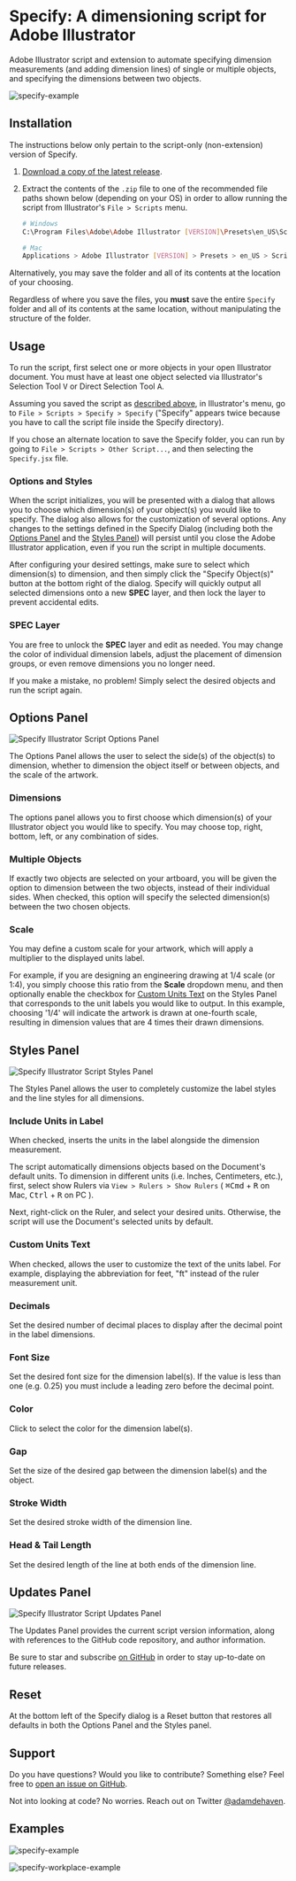 # Specify: A dimensioning script for Adobe Illustrator

Adobe Illustrator script and extension to automate specifying dimension measurements (and adding dimension lines) of single or multiple objects, and specifying the dimensions between two objects.

![specify-example](img/specify-example.jpg)

## Installation

The instructions below only pertain to the script-only (non-extension) version of Specify.

1. [Download a copy of the latest release](https://github.com/adamdehaven/Specify/archive/master.zip).
2. Extract the contents of the `.zip` file to one of the recommended file paths shown below (depending on your OS) in order to allow running the script from Illustrator's `File > Scripts` menu.

    ``` sh
    # Windows
    C:\Program Files\Adobe\Adobe Illustrator [VERSION]\Presets\en_US\Scripts

    # Mac
    Applications > Adobe Illustrator [VERSION] > Presets > en_US > Scripts
    ```

Alternatively, you may save the folder and all of its contents at the location of your choosing.

Regardless of where you save the files, you **must** save the entire `Specify` folder and all of its contents at the same location, without manipulating the structure of the folder.

## Usage

To run the script, first select one or more objects in your open Illustrator document. You must have at least one object selected via Illustrator's Selection Tool <kbd>V</kbd> or Direct Selection Tool <kbd>A</kbd>.

Assuming you saved the script as [described above](#installation), in Illustrator's menu, go to `File > Scripts > Specify > Specify` ("Specify" appears twice because you have to call the script file inside the Specify directory).

If you chose an alternate location to save the Specify folder, you can run by going to `File > Scripts > Other Script...`, and then selecting the `Specify.jsx` file.

### Options and Styles

When the script initializes, you will be presented with a dialog that allows you to choose which dimension(s) of your object(s) you would like to specify. The dialog also allows for the customization of several options. Any changes to the settings defined in the Specify Dialog (including both the [Options Panel](#options-panel) and the [Styles Panel](#styles-panel)) will persist until you close the Adobe Illustrator application, even if you run the script in multiple documents.

After configuring your desired settings, make sure to select which dimension(s) to dimension, and then simply click the "Specify Object(s)" button at the bottom right of the dialog. Specify will quickly output all selected dimensions onto a new **SPEC** layer, and then lock the layer to prevent accidental edits.

### SPEC Layer

You are free to unlock the **SPEC** layer and edit as needed. You may change the color of individual dimension labels, adjust the placement of dimension groups, or even remove dimensions you no longer need.

If you make a mistake, no problem! Simply select the desired objects and run the script again.

## Options Panel

![Specify Illustrator Script Options Panel](img/specify-options-panel.png)

The Options Panel allows the user to select the side(s) of the object(s) to dimension, whether to dimension the object itself or between objects, and the scale of the artwork.

### Dimensions

The options panel allows you to first choose which dimension(s) of your Illustrator object you would like to specify. You may choose top, right, bottom, left, or any combination of sides.

### Multiple Objects

If exactly two objects are selected on your artboard, you will be given the option to dimension between the two objects, instead of their individual sides. When checked, this option will specify the selected dimension(s) between the two chosen objects.

### Scale

You may define a custom scale for your artwork, which will apply a multiplier to the displayed units label.

For example, if you are designing an engineering drawing at 1/4 scale (or 1:4), you simply choose this ratio from the **Scale** dropdown menu, and then optionally enable the checkbox for [Custom Units Text](#custom-units-text) on the Styles Panel that corresponds to the unit labels you would like to output. In this example, choosing '1/4' will indicate the artwork is drawn at one-fourth scale, resulting in dimension values that are 4 times their drawn dimensions.

## Styles Panel

![Specify Illustrator Script Styles Panel](img/specify-styles-panel.png)

The Styles Panel allows the user to completely customize the label styles and the line styles for all dimensions.

### Include Units in Label

When checked, inserts the units in the label alongside the dimension measurement.

The script automatically dimensions objects based on the Document's default units. To dimension in different units (i.e. Inches, Centimeters, etc.), first, select show Rulers via `View > Rulers > Show Rulers` ( <kbd>⌘Cmd</kbd> + <kbd>R</kbd> on Mac, <kbd>Ctrl</kbd> + <kbd>R</kbd> on PC ).

Next, right-click on the Ruler, and select your desired units. Otherwise, the script will use the Document's selected units by default.

### Custom Units Text

When checked, allows the user to customize the text of the units label. For example, displaying the abbreviation for feet, "ft" instead of the ruler measurement unit.

### Decimals

Set the desired number of decimal places to display after the decimal point in the label dimensions.

### Font Size

Set the desired font size for the dimension label(s). If the value is less than one (e.g. 0.25) you must include a leading zero before the decimal point.

### Color

Click to select the color for the dimension label(s).

### Gap

Set the size of the desired gap between the dimension label(s) and the object.

### Stroke Width

Set the desired stroke width of the dimension line.

### Head & Tail Length

Set the desired length of the line at both ends of the dimension line.

## Updates Panel

![Specify Illustrator Script Updates Panel](img/specify-updates-panel.png)

The Updates Panel provides the current script version information, along with references to the GitHub code repository, and author information.

Be sure to star and subscribe [on GitHub](https://github.com/adamdehaven/specify) in order to stay up-to-date on future releases.

## Reset

At the bottom left of the Specify dialog is a Reset button that restores all defaults in both the Options Panel and the Styles panel.

## Support

Do you have questions? Would you like to contribute? Something else? Feel free to [open an issue on GitHub](https://github.com/adamdehaven/Specify/issues).

Not into looking at code? No worries. Reach out on Twitter [@adamdehaven](https://twitter.com/adamdehaven).

## Examples

![specify-example](img/specify-example.jpg)

![specify-workplace-example](img/specify-workplace-example.jpg)